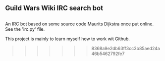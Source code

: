 ## Guild Wars Wiki IRC search bot
##

An IRC bot based on some source code Maurits Dijkstra once put online.
See the 'irc.py' file.

This project is mainly to learn myself how to work wit Github.

>>>>>>> 8368a9e2db63ff3cc3b85aed24a46b5462792fe7

